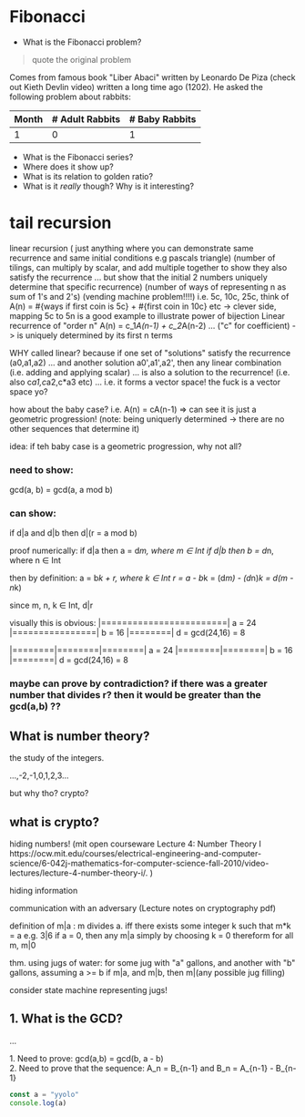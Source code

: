 # Fibonacci
* What is the Fibonacci problem?

> quote the original problem

Comes from famous book "Liber Abaci" written by Leonardo De Piza (check out Kieth Devlin video) written a long time ago (1202). He asked the following problem about rabbits:

Month | # Adult Rabbits | # Baby Rabbits |
----|---|---|
1     | 0 | 1 |

* What is the Fibonacci series?
* Where does it show up?
* What is its relation to golden ratio?
* What is it *really* though? Why is it interesting?

# tail recursion

linear recursion
( just anything where you can demonstrate same recurrence and same initial conditions e.g pascals triangle)
(number of tilings, can multiply by scalar, and add multiple together to show they also satisfy the recurrence
... but show that the initial 2 numbers uniquely determine that specific recurrence)
(number of ways of representing n as sum of 1's and 2's)
(vending machine problem!!!!) i.e. 5c, 10c, 25c, think of A(n) = #{ways if first coin is 5c} + #{first coin in 10c} etc
-> clever side, mapping 5c to 5n is a good example to illustrate power of bijection
Linear recurrence of "order n" A(n) = c_1*A(n-1) + c_2*A(n-2) ... ("c" for coefficient)
-> is uniquely determined by its first n terms
 
 WHY called linear? because if one set of "solutions" satisfy the recurrence (a0,a1,a2)
 ... and another solution a0',a1',a2', then any linear combination (i.e. adding and applying scalar)
 ... is also a solution to the recurrence! (i.e. also c*a1,c*a2,c*a3 etc)
 ... i.e. it forms a vector space! the fuck is a vector space yo?
 
 
 how about the baby case? i.e. A(n) = cA(n-1) => can see it is just a geometric progression!
 (note: being uniquerly determined -> there are no other sequences that determine it)
 
 idea: if teh baby case is a geometric progression, why not all?

### need to show:
gcd(a, b) = gcd(a, a mod b)

### can show:
if 
  d|a and d|b 
then
  d|(r = a mod b)

proof numerically:
if d|a then a = d*m, where m ∈ Int
if d|b then b = d*n, where n ∈ Int

then by definition:
a = b*k + r, where k ∈ Int
r = a - b*k
  = (d*m) - (d*n)*k
  = d(m - n*k)

since m, n, k ∈ Int, d|r

visually this is obvious:
|========================| a = 24
|================| b = 16
|========| d = gcd(24,16) = 8

|========|========|========| a = 24
|========|========| b = 16
|========| d = gcd(24,16) = 8


### maybe can prove by contradiction? if there was a greater number that divides r? then it would be greater than the gcd(a,b) ??

<article>
  <h2>What is number theory?</h2>
  <p>the study of the integers.</p>
  <p>...,-2,-1,0,1,2,3...</p>
  <p>but why tho? crypto?</p>
</article>
<article>
  <h2>what is crypto?</h2>
  <p>hiding numbers! (mit open courseware Lecture 4: Number Theory I https://ocw.mit.edu/courses/electrical-engineering-and-computer-science/6-042j-mathematics-for-computer-science-fall-2010/video-lectures/lecture-4-number-theory-i/. )</p>
  <p>hiding information</p>
  <p>communication with an adversary (Lecture notes on cryptography pdf)</p>
</article>

definition of m|a
: m divides a. iff there exists some integer k such that m*k = a
e.g. 3|6
if a = 0, then any m|a simply by choosing k = 0
thereform for all m, m|0

thm. using jugs of water:
for some jug with "a" gallons, and another with "b" gallons, assuming a >= b
if m|a, and m|b, then m|(any possible jug filling)

consider state machine representing jugs!
<article>
  <h2>1. What is the GCD?</h2>
  <p>...</p>
</article>

<article>

</article>
1. Need to prove: gcd(a,b) = gcd(b, a - b)<br>
2. Need to prove that the sequence:
A_n = B_{n-1}
and
B_n = A_{n-1} - B_{n-1}

```js
const a = "yyolo"
console.log(a)
```
